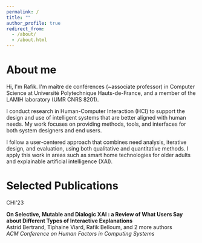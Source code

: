 ```yaml
---
permalink: /
title: ""
author_profile: true
redirect_from:
  - /about/
  - /about.html
---
```


About me
======

Hi, I'm Rafik. I'm maître de conférences (~associate professor) in Computer Science at Université Polytechnique Hauts-de-France, and a member of the LAMIH laboratory (UMR CNRS 8201).

I conduct research in Human-Computer Interaction (HCI) to support the design and use of intelligent systems that are better aligned with human needs. My work focuses on providing methods, tools, and interfaces for both system designers and end users.

I follow a user-centered approach that combines need analysis, iterative design, and evaluation, using both qualitative and quantitative methods. I apply this work in areas such as smart home technologies for older adults and explainable artificial intelligence (XAI).

Selected Publications
======

<div class="pub-card">
  <span class="pub-badge">CHI'23</span>  
  <p><strong>On Selective, Mutable and Dialogic XAI : a Review of What Users Say about Different Types of Interactive Explanations</strong><br>
  Astrid Bertrand, Tiphaine Viard, Rafik Belloum, and 2 more authors<br>
  <em>ACM Conference on Human Factors in Computing Systems</em>
  </p>
</div>
